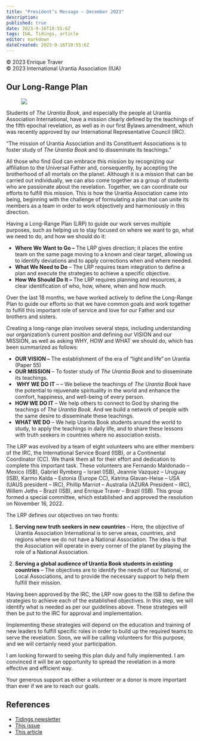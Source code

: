 ```yaml
---
title: "President’s Message – December 2023"
description: 
published: true
date: 2023-9-16T10:55:6Z
tags: IUA, Tidings, article
editor: markdown
dateCreated: 2023-9-16T10:55:6Z
---
```


<p class="v-card v-sheet theme--light grey lighten-3 px-2">© 2023 Enrique Traver<br>© 2023 International Urantia Association (IUA)</p>

## Our Long-Range Plan

<figure id="Figure_1" class="image urantiapedia image-style-align-left">
<img src="/image/article/IUA_Tidings/image-1.jpeg">
</figure>

Students of _The Urantia Book_, and especially the people at Urantia Association International, have a mission clearly defined by the teachings of the fifth epochal revelation, as well as in our first Bylaws amendment, which was recently approved by our International Representative Council (IRC).

“The mission of Urantia Association and its Constituent Associations is to foster study of _The Urantia Book_ and to disseminate its teachings.”

All those who find God can embrace this mission by recognizing our affiliation to the Universal Father and, consequently, by accepting the brotherhood of all mortals on the planet. Although it is a mission that can be carried out individually, we can also come together as a group of students who are passionate about the revelation. Together, we can coordinate our efforts to fulfill this mission. This is how the Urantia Association came into being, beginning with the challenge of formulating a plan that can unite its members as a team in order to work objectively and harmoniously in this direction.

Having a Long-Range Plan (LRP) to guide our work serves multiple purposes, such as helping us to stay focused on where we want to go, what we need to do, and how we should do it:
<br style="clear:both;"/>

- **Where We Want to Go –** The LRP gives direction; it places the entire team on the same page moving to a known and clear target, allowing us to identify deviations and to apply corrections when and where needed.
- **What We Need to Do** – The LRP requires team integration to define a plan and execute the strategies to achieve a specific objective.
- **How We Should Do It –** The LRP requires planning and resources, a clear identification of who, how, where, when and how much. 

Over the last 18 months, we have worked actively to define the Long-Range Plan to guide our efforts so that we have common goals and work together to fulfill this important role of service and love for our Father and our brothers and sisters.

Creating a long-range plan involves several steps, including understanding our organization’s current position and defining our VISION and our MISSION, as well as asking WHY, HOW and WHAT we should do, which has been summarized as follows:

- **OUR VISION –** The establishment of the era of “light and life” on Urantia (Paper 55) 
- **OUR MISSION** – To foster study of _The Urantia Book_ and to disseminate its teachings. 
-  **WHY WE DO IT** – – We believe the teachings of _The Urantia Book_ have the potential to rejuvenate spirituality in the world and enhance the comfort, happiness, and well-being of every person. 
- **HOW WE DO IT** _–_ We help others to connect to God by sharing the teachings of _The Urantia Book._ And we build a network of people with the same desire to disseminate these teachings.
- **WHAT WE DO** – We help Urantia Book students around the world to study, to apply the teachings in daily life, and to share these lessons with truth seekers in countries where no association exists.

The LRP was evolved by a team of eight volunteers who are either members of the IRC, the International Service Board (ISB), or a Continental Coordinator (CC). We thank them all for their effort and dedication to complete this important task. These volunteers are Fernando Maldonado – Mexico (ISB), Gabriel Rymberg – Israel (ISB), Jeannie Vazquez – Uruguay (ISB), Karmo Kalda – Estonia (Europe CC), Katrina Glavan-Heise – USA (UAUS president – IRC), Phillip Marriot – Australia (AZURA President – IRC), Willem Jeths – Brazil (ISB), and Enrique Traver – Brazil (ISB). This group formed a special committee, which established and approved the resolution on November 16, 2022.

The LRP defines our objectives on two fronts:

1. **Serving new truth seekers in new countries** – Here, the objective of Urantia Association International is to serve areas, countries, and regions where we do not have a National Association. The idea is that the Association will operate in every corner of the planet by playing the role of a National Association.

2. **Serving a global audience of Urantia Book students in existing countries** – The objectives are to identify the needs of our National, or Local Associations, and to provide the necessary support to help them fulfill their mission.

Having been approved by the IRC, the LRP now goes to the ISB to define the strategies to achieve each of the established objectives. In this step, we will identify what is needed as per our guidelines above. These strategies will then be put to the IRC for approval and implementation.

Implementing these strategies will depend on the education and training of new leaders to fulfill specific roles in order to build up the required teams to serve the revelation. Soon, we will be calling volunteers for this purpose, and we will certainly need your participation.

I am looking forward to seeing this plan duly and fully implemented. I am convinced it will be an opportunity to spread the revelation in a more effective and efficient way.

Your generous support as either a volunteer or a donor is more important than ever if we are to reach our goals.

## References

- [Tidings newsletter](https://urantia-association.org/about-tidings-newsletter/)
- [This issue](https://urantia-association.org/newsletter/tidings-december-2023/)
- [This article](https://urantia-association.org/presidents-message-december-2023)